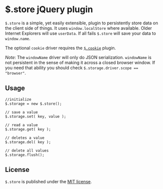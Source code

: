 # $.store jQuery plugin #

`$.store` is a simple, yet easily extensible, plugin to persistently store data on the client side of things. It uses `window.localStore` where available. Older Internet Explorers will use `userData`. If all fails `$.store` will save your data to `window.name`.

The optional `cookie` driver requires the [`$.cookie`][jquery-cookie] plugin.

*Note*: The `windowName` driver will only do JSON serialization. `windowName` is not persistent in the sense of making it across a closed browser window. If you need that ability you should check `$.storage.driver.scope == "browser"`.

## Usage ##

	//initialize
	$.storage = new $.store();
	
	// save a value
	$.storage.set( key, value );
	
	// read a value
	$.storage.get( key );
	
	// deletes a value
	$.storage.del( key );
	
	// delete all values
	$.storage.flush();

## License ##

`$.store` is published under the [MIT license][].

[jquery-cookie]: https://github.com/carhartl/jquery-cookie
[MIT license]: http://www.opensource.org/licenses/mit-license.php